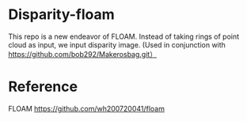 # Disparity-floam
This repo is a new endeavor of FLOAM. Instead of taking rings of point cloud as input, we input disparity image. (Used in conjunction with https://github.com/bob292/Makerosbag.git）

# Reference
FLOAM
https://github.com/wh200720041/floam
